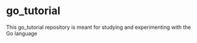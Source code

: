 # go_tutorial
This go_tutorial repository is meant for studying and experimenting with the Go language
